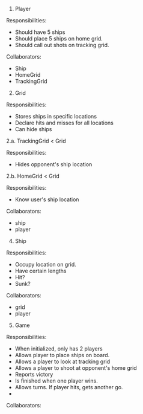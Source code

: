 1. Player

Responsibilities:
- Should have 5 ships
- Should place 5 ships on home grid. 
- Should call out shots on tracking grid.
<!-- - Can sink opponent's ships -->
 
Collaborators:

- Ship
- HomeGrid
- TrackingGrid

2. Grid

Responsibilities: 

- Stores ships in specific locations
- Declare hits and misses for all locations
- Can hide ships

2.a. TrackingGrid < Grid

Responsibilities:

- Hides opponent's ship location


2.b. HomeGrid < Grid

Responsibilities:

- Know user's ship location

Collaborators:

- ship
- player


4. Ship

Responsibilities: 

- Occupy location on grid.
- Have certain lengths
- Hit?
- Sunk?

Collaborators:

- grid
- player


 
5. Game

Responsibilities: 

- When initialized, only has 2 players
- Allows player to place ships on board.
- Allows a player to look at tracking grid
- Allows a player to shoot at opponent's home grid
- Reports victory
- Is finished when one player wins.
- Allows turns. If player hits, gets another go.
- 


Collaborators:



